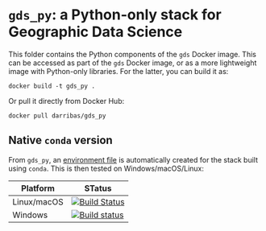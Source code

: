 # `gds_py`: a Python-only stack for Geographic Data Science

This folder contains the Python components of the `gds` Docker image. This can be accessed as part of the `gds` Docker image, or as a more lightweight image with Python-only libraries. For the latter, you can build it as:

```
docker build -t gds_py .
```

Or pull it directly from Docker Hub:

```
docker pull darribas/gds_py
```

## Native `conda` version

From `gds_py`, an [environment file](gds_py.yml) is automatically created for the stack built using `conda`. This is then tested on Windows/macOS/Linux:

| Platform  | STatus |
| ------------- | ------------- |
| Linux/macOS  | [![Build Status](https://travis-ci.com/darribas/gds_env.svg?branch=master)](https://travis-ci.com/darribas/gds_env)  |
| Windows  | [![Build status](https://ci.appveyor.com/api/projects/status/pqgxg41qltt23o8o/branch/master?svg=true)](https://ci.appveyor.com/project/darribas/gds-env/branch/master)  |
